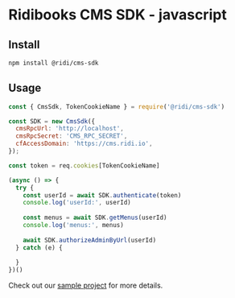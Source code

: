 # Ridibooks CMS SDK - javascript

## Install
```sh
npm install @ridi/cms-sdk
```

## Usage
```js
const { CmsSdk, TokenCookieName } = require('@ridi/cms-sdk')

const SDK = new CmsSdk({
  cmsRpcUrl: 'http://localhost',
  cmsRpcSecret: 'CMS_RPC_SECRET',
  cfAccessDomain: 'https://cms.ridi.io',
});

const token = req.cookies[TokenCookieName]

(async () => {
  try {
    const userId = await SDK.authenticate(token)
    console.log('userId:', userId)
    
    const menus = await SDK.getMenus(userId)
    console.log('menus:', menus)
      
    await SDK.authorizeAdminByUrl(userId)
  } catch (e) {
  
  }
})()
```

Check out our [sample project](https://github.com/ridi/cms-bootstrap-js) for more details.
